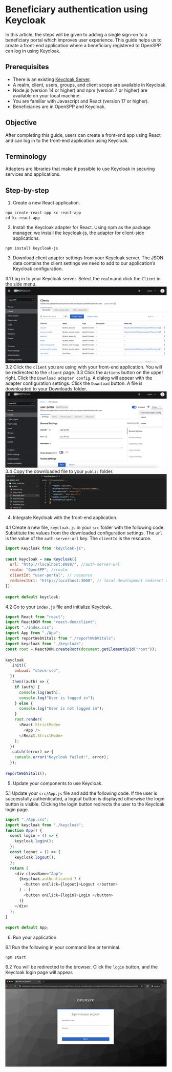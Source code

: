 # Beneficiary authentication using Keycloak

In this article, the steps will be given to adding a single sign-on to a beneficiary portal which improves user experience. This guide helps us to create a front-end application where a beneficiary registered to OpenSPP can log in using Keycloak.

## Prerequisites

- There is an existing [Keycloak Server](https://docs.openspp.org/howto/developer_guides/oidc.html).
- A realm, client, users, groups, and client scope are available in Keycloak.
- Node.js (version 14 or higher) and npm (version 7 or higher) are available on your local machine.
- You are familiar with Javascript and React (version 17 or higher).
- Beneficiaries are in OpenSPP and Keycloak.

## Objective

After completing this guide, users can create a front-end app using React and can log in to the front-end application using Keycloak.

## Terminology

Adapters are libraries that make it possible to use Keycloak in securing services and applications.

## Step-by-step

1. Create a new React application.

```shell
npx create-react-app kc-react-app
cd kc-react-app
```

2. Install the Keycloak adapter for React. Using npm as the package manager, we install the keycloak-js, the adapter for client-side applications.

```shell
npm install keycloak-js
```

3. Download client adapter settings from your Keycloak server. The JSON data contains the client settings we need to add to our application’s Keycloak configuration.

3.1 Log in to your Keycloak server. Select the `realm` and click the `Client` in the side menu.
![](beneficiary_keycloak/3.1.png)
3.2 Click the `client` you are using with your front-end application. You will be redirected to the `client` page.
3.3 Click the `Actions` button on the upper right. Click the `Download adapter config`. A dialog will appear with the adapter configuration settings. Click the `Download` button. A file is downloaded to your Downloads folder.
![](beneficiary_keycloak/3.3.png)
3.4 Copy the downloaded file to your `public` folder.
![](beneficiary_keycloak/3.4.png)

4. Integrate Keycloak with the front-end application.

4.1 Create a new file, `keycloak.js` in your `src` folder with the following code. Substitute the values from the downloaded configuration settings. The `url` is the value of the `auth-server-url` key. The `clientId` is the resource.

```js
import Keycloak from "keycloak-js";

const keycloak = new Keycloak({
  url: "http://localhost:8080/", //auth-server-url
  realm: "OpenSPP", //realm
  clientId: "user-portal", // resource
  redirectUri: "http://localhost:3000", // local development redirect uri
});

export default keycloak;
```

4.2 Go to your `index.js` file and initialize Keycloak.

```js
import React from "react";
import ReactDOM from "react-dom/client";
import "./index.css";
import App from "./App";
import reportWebVitals from "./reportWebVitals";
import keycloak from "./keycloak";
const root = ReactDOM.createRoot(document.getElementById("root"));

keycloak
  .init({
    onLoad: "check-sso",
  })
  .then((auth) => {
    if (auth) {
      console.log(auth);
      console.log("User is logged in");
    } else {
      console.log("User is not logged in");
    }
    root.render(
      <React.StrictMode>
        <App />
      </React.StrictMode>
    );
  })
  .catch((error) => {
    console.error("Keycloak failed:", error);
  });

reportWebVitals();
```

5. Update your components to use Keycloak.

5.1 Update your `src/App.js` file and add the following code. If the user is successfully authenticated, a logout button is displayed otherwise the login button is visible. Clicking the login button redirects the user to the Keycloak login page.

```js
import "./App.css";
import keycloak from "./keycloak";
function App() {
  const login = () => {
    keycloak.login();
  };
  const logout = () => {
    keycloak.logout();
  };
  return (
    <div className="App">
      {keycloak.authenticated ? (
        <button onClick={logout}>Logout </button>
      ) : (
        <button onClick={login}>Login </button>
      )}
    </div>
  );
}

export default App;
```

6. Run your application

6.1 Run the following in your command line or terminal.

```shell
npm start
```

6.2 You will be redirected to the browser. Click the `login` button, and the Keycloak login page will appear.

![](beneficiary_keycloak/6.2.png)

